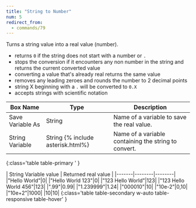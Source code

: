 ```yaml
---
title: "String to Number"
num: 5
redirect_from:
  - commands/79
---
```


Turns a string value into a real value (number).     
- returns `0` if the string does not start with a number or `.` 
- stops the conversion if it encounters any non number in the string and returns the current converted value 
- converting a value that's already real returns the same value
- removes any leading zeroes and rounds the number to 2 decimal points
- string X beginning with a `.` will be converted to `0.X`
- accepts strings with scientific notation

| Box Name | Type | Description | 
|-------|--------|--------|
| Save Variable As | String | Name of a variable to save the real value. |
| String Variable | String {% include asterisk.html%} | Name of a variable containing the string to convert. |
{:class='table table-primary ' }

| String Variable value | Returned real value | 
|-------|--------|--------|
|"Hello World"|0|
|"Hello World 123"|0|
|"123 Hello World"|123|
|"123 Hello World 456"|123|
|".99"|0.99|
|"1.239999"|1.24|
|"000010"|10|
|"10e-2"|0,10|
|"10e+2"|1000|
|10|10|
{:class='table table-secondary w-auto table-responsive table-hover' }









